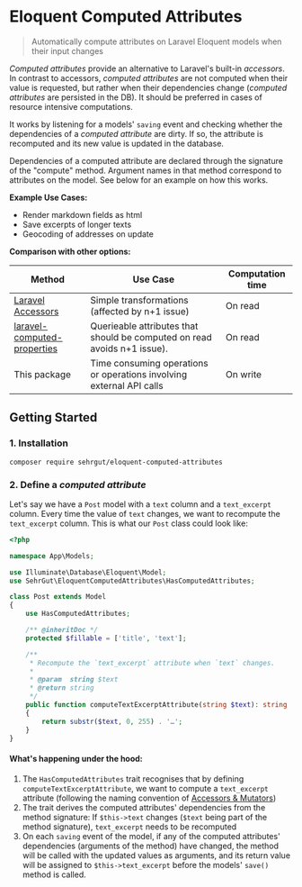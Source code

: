 # Eloquent Computed Attributes

> Automatically compute attributes on Laravel Eloquent models when their input changes

*Computed attributes* provide an alternative to Laravel's built-in *accessors*. In contrast to accessors, *computed attributes* are not computed when their value is requested, but rather when their dependencies change (*computed attributes* are persisted in the DB). It should be preferred in cases of resource intensive computations.

It works by listening for a models' `saving` event and checking whether the dependencies of a *computed attribute* are dirty. If so, the attribute is recomputed and its new value is updated in the database.

Dependencies of a computed attribute are declared through the signature of the "compute" method. Argument names in that method correspond to attributes on the model. See below for an example on how this works.

**Example Use Cases:**
- Render markdown fields as html
- Save excerpts of longer texts
- Geocoding of addresses on update

**Comparison with other options:**

Method | Use Case | Computation time
--- | --- | --- 
[Laravel Accessors](https://laravel.com/docs/5.6/eloquent-mutators#accessors-and-mutators) | Simple transformations (affected by n+1 issue) | On read
[laravel-computed-properties](https://github.com/n7olkachev/laravel-computed-properties) | Querieable attributes that should be computed on read avoids n+1 issue). | On read
This package | Time consuming operations or operations involving external API calls | On write

## Getting Started

### 1. Installation
```
composer require sehrgut/eloquent-computed-attributes
```

### 2. Define a *computed attribute*

Let's say we have a `Post` model with a `text` column and a `text_excerpt` column. Every time the value of `text` changes, we want to recompute the `text_excerpt` column. This is what our `Post` class could look like:

```php
<?php

namespace App\Models;

use Illuminate\Database\Eloquent\Model;
use SehrGut\EloquentComputedAttributes\HasComputedAttributes;

class Post extends Model
{
    use HasComputedAttributes;

    /** @inheritDoc */
    protected $fillable = ['title', 'text'];

    /**
     * Recompute the `text_excerpt` attribute when `text` changes.
     *
     * @param  string $text
     * @return string
     */
    public function computeTextExcerptAttribute(string $text): string
    {
        return substr($text, 0, 255) . '…';
    }
}
```

#### What's happening under the hood:

1. The `HasComputedAttributes` trait recognises that by defining `computeTextExcerptAttribute`, we want to compute a `text_excerpt` attribute (following the naming convention of [Accessors & Mutators](https://laravel.com/docs/5.6/eloquent-mutators#accessors-and-mutators))
2. The trait derives the computed attributes' dependencies from the method signature: If `$this->text` changes (`$text` being part of the method signature), `text_excerpt` needs to be recomputed
3. On each `saving` event of the model, if any of the computed attributes' dependencies (arguments of the method) have changed, the method will be called with the updated values as arguments, and its return value will be assigned to `$this->text_excerpt` before the models' `save()` method is called.
